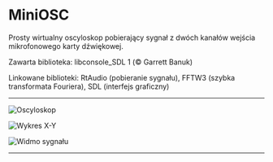 # MiniOSC
Prosty wirtualny oscyloskop pobierający sygnał z dwóch kanałów wejścia mikrofonowego karty dźwiękowej. 

Zawarta biblioteka: libconsole_SDL 1 (&copy; Garrett Banuk)

Linkowane biblioteki: RtAudio (pobieranie sygnału), FFTW3 (szybka transformata Fouriera), SDL (interfejs graficzny)


----------

![Oscyloskop](http://kaw.net.pl/miniosc_img/miniosc1.jpg)

![Wykres X-Y](http://kaw.net.pl/miniosc_img/miniosc2.jpg)

![Widmo sygnału](http://kaw.net.pl/miniosc_img/miniosc3.jpg)

----------


